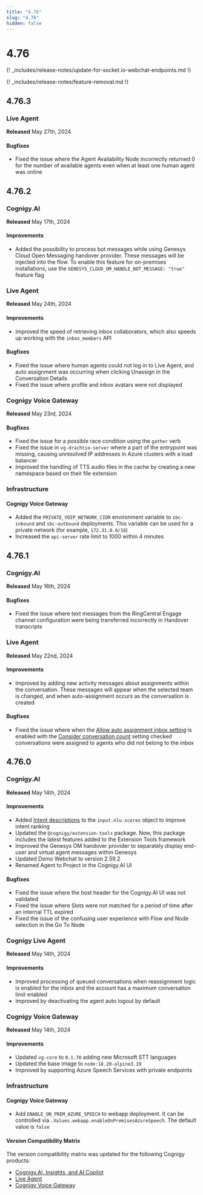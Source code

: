 ```yaml
---
title: "4.76"
slug: "4.76"
hidden: false
---
```


# 4.76

{! _includes/release-notes/update-for-socket.io-webchat-endpoints.md !}

{! _includes/release-notes/feature-removal.md !}

## 4.76.3

### Live Agent

**Released** May 27th, 2024

#### Bugfixes

- Fixed the issue where the Agent Availability Node incorrectly returned 0 for the number of available agents even when at least one human agent was online

## 4.76.2

### Cognigy.AI

**Released** May 17th, 2024

#### Improvements

- Added the possibility to process bot messages while using Genesys Cloud Open Messaging handover provider. These messages will be injected into the flow. To enable this feature for on-premises installations, use the `GENESYS_CLOUD_OM_HANDLE_BOT_MESSAGE: "true"` feature flag

### Live Agent

**Released** May 24th, 2024

#### Improvements

- Improved the speed of retrieving inbox collaborators, which also speeds up working with the `inbox_members` API

#### Bugfixes

- Fixed the issue where human agents could not log in to Live Agent, and auto assignment was occurring when clicking Unassign in the Conversation Details
- Fixed the issue where profile and inbox avatars were not displayed

### Cognigy Voice Gateway

**Released** May 23rd, 2024

#### Bugfixes

- Fixed the issue for a possible race condition using the `gather` verb
- Fixed the issue in `vg-drachtio-server` where a part of the entrypoint was missing, causing unresolved IP addresses in Azure clusters with a load balancer
- Improved the handling of TTS audio files in the cache by creating a new namespace based on their file extension

### Infrastructure

#### Cognigy Voice Gateway

- Added the `PRIVATE_VOIP_NETWORK_CIDR` environment variable to `sbc-inbound` and `sbc-outbound` deployments. This variable can be used for a private network (for example, `172.31.0.0/16`)
- Increased the `api-server` rate limit to 1000 within 4 minutes

## 4.76.1

### Cognigy.AI

**Released** May 16th, 2024

#### Bugfixes

- Fixed the issue where text messages from the RingCentral Engage channel configuration were being transferred incorrectly in Handover transcripts

### Live Agent

**Released** May 22nd, 2024

#### Improvements

- Improved by adding new activity messages about assignments within the conversation. These messages will appear when the selected team is changed, and when auto-assignment occurs as the conversation is created

#### Bugfixes

- Fixed the issue where when the [Allow auto assignment inbox setting](https://docs.cognigy.com/live-agent/conversation/conversation-routing/automatic-mode/#automatic-assignment) is enabled with the [Consider conversation count](https://docs.cognigy.com/live-agent/conversation/conversation-routing/automatic-mode/#additional-automatic-assignment-parameters) setting checked conversations were assigned to agents who did not belong to the inbox

## 4.76.0

### Cognigy.AI

**Released** May 14th, 2024

#### Improvements

- Added [Intent descriptions](../ai/empower/nlu/external/intent-reranking.md) to the `input.nlu.scores` object to improve intent ranking
- Updated the `@cognigy/extension-tools` package. Now, this package includes the latest features added to the Extension Tools framework
- Improved the Genesys OM handover provider to separately display end-user and virtual agent messages within Genesys
- Updated Demo Webchat to version 2.59.2
- Renamed Agent to Project in the Cognigy.AI UI

#### Bugfixes

- Fixed the issue where the host header for the Cognigy.AI UI was not validated
- Fixed the issue where Slots were not matched for a period of time after an internal TTL expired
- Fixed the issue of the confusing user experience with Flow and Node selection in the Go To Node

### Cognigy Live Agent

**Released** May 14th, 2024

#### Improvements

- Improved processing of queued conversations when reassignment logic is enabled for the inbox and the account has a maximum conversation limit enabled
- Improved by deactivating the agent auto logout by default

### Cognigy Voice Gateway

**Released** May 14th, 2024

#### Improvements

- Updated `vg-core` to `0.1.70` adding new Microsoft STT languages
- Updated the base image to `node:18.20-alpine3.19`
- Improved by supporting Azure Speech Services with private endpoints

### Infrastructure

#### Cognigy Voice Gateway

- Add `ENABLE_ON_PREM_AZURE_SPEECH` to webapp deployment. It can be controlled via  `.Values.webapp.enableOnPremisesAzureSpeech`. The default value is `false`

#### Version Compatibility Matrix

The version compatibility matrix was updated for the following Cognigy products:

- [Cognigy.AI, Insights, and AI Copilot](../ai/installation/version-compatibility-matrix.md)
- [Live Agent](../live-agent/installation/deployment/version-compatibility-matrix.md)
- [Cognigy Voice Gateway](../voice-gateway/installation/version-compatibility-matrix.md)